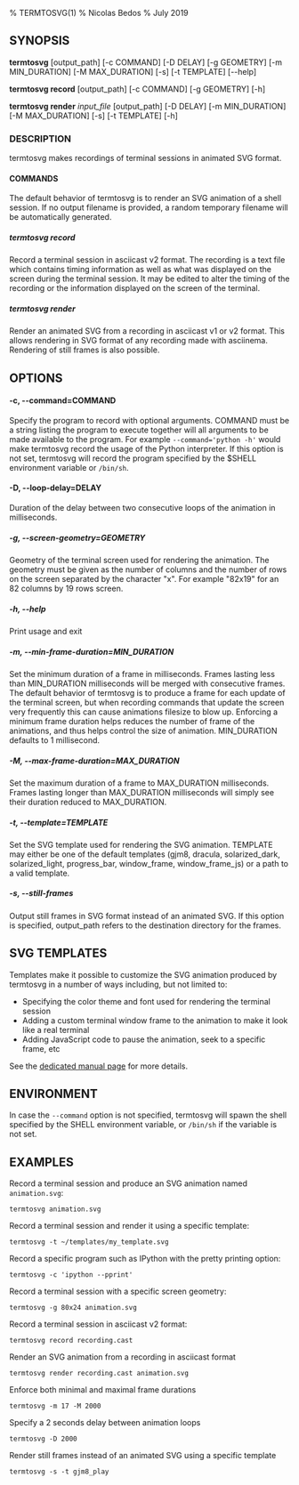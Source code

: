 % TERMTOSVG(1)
% Nicolas Bedos
% July 2019

## SYNOPSIS
**termtosvg** [output_path] [-c COMMAND] [-D DELAY] [-g GEOMETRY] [-m MIN_DURATION] [-M MAX_DURATION] [-s] [-t TEMPLATE] [--help]

**termtosvg record** [output_path] [-c COMMAND] [-g GEOMETRY] [-h]

**termtosvg render** *input_file* [output_path] [-D DELAY] [-m MIN_DURATION] [-M MAX_DURATION] [-s] [-t TEMPLATE] [-h]

### DESCRIPTION
termtosvg makes recordings of terminal sessions in animated SVG format.

#### COMMANDS
The default behavior of termtosvg is to render an SVG animation of a shell
session.  If no output filename is provided, a random temporary filename will
be automatically generated.

##### termtosvg record
Record a terminal session in asciicast v2 format. The recording is a text file which
contains timing information as well as what was displayed on the screen during the
terminal session. It may be edited to alter the timing of the recording or the information
displayed on the screen of the terminal.

##### termtosvg render
Render an animated SVG from a recording in asciicast v1 or v2 format. This allows
rendering in SVG format of any recording made with asciinema. Rendering of still frames
is also possible.

## OPTIONS

#### -c, --command=COMMAND
Specify the program to record with optional arguments. COMMAND must be a string listing the
program to execute together will all arguments to be made available to the program. For example
`--command='python -h'` would make termtosvg record the usage of the Python interpreter. If this
option is not set, termtosvg will record the program specified by the $SHELL environment variable
or `/bin/sh`.

#### -D, --loop-delay=DELAY
Duration of the delay between two consecutive loops of the animation in milliseconds.

##### -g, --screen-geometry=GEOMETRY
Geometry of the terminal screen used for rendering the animation. The geometry must
be given as the number of columns and the number of rows on the screen separated by
the character "x". For example "82x19" for an 82 columns by 19 rows screen.

##### -h, --help
Print usage and exit

##### -m, --min-frame-duration=MIN_DURATION
Set the minimum duration of a frame in milliseconds. Frames lasting less than MIN_DURATION
milliseconds will be merged with consecutive frames. The default behavior of termtosvg is to
produce a frame for each update of the terminal screen, but when recording commands that update the
screen very frequently this can cause animations filesize to blow up. Enforcing a minimum frame
duration helps reduces the number of frame of the animations, and thus helps control the size of
animation. MIN_DURATION defaults to 1 millisecond.

##### -M, --max-frame-duration=MAX_DURATION
Set the maximum duration of a frame to MAX_DURATION milliseconds. Frames lasting longer than MAX_DURATION
milliseconds will simply see their duration reduced to MAX_DURATION.

##### -t, --template=TEMPLATE
Set the SVG template used for rendering the SVG animation. TEMPLATE may either be
one of the default templates (gjm8, dracula, solarized_dark, solarized_light,
 progress_bar, window_frame, window_frame_js) or a path to a valid template.

##### -s, --still-frames
Output still frames in SVG format instead of an animated SVG. If this option is specified,
output_path refers to the destination directory for the frames.


## SVG TEMPLATES
Templates make it possible to customize the SVG animation produced by termtosvg in a number
of ways including, but not limited to:

* Specifying the color theme and font used for rendering the terminal session
* Adding a custom terminal window frame to the animation to make it look like a real terminal
* Adding JavaScript code to pause the animation, seek to a specific frame, etc

See the [dedicated manual page](termtosvg-templates.md) for more details.

## ENVIRONMENT
In case the `--command` option is not specified, termtosvg will spawn the shell specified by
the SHELL environment variable, or `/bin/sh` if the variable is not set.

## EXAMPLES

Record a terminal session and produce an SVG animation named `animation.svg`:
```
termtosvg animation.svg
```

Record a terminal session and render it using a specific template:
```
termtosvg -t ~/templates/my_template.svg
```

Record a specific program such as IPython with the pretty printing option:
```
termtosvg -c 'ipython --pprint'
```

Record a terminal session with a specific screen geometry:
```
termtosvg -g 80x24 animation.svg
```

Record a terminal session in asciicast v2 format:
```
termtosvg record recording.cast
```

Render an SVG animation from a recording in asciicast format
```
termtosvg render recording.cast animation.svg
```

Enforce both minimal and maximal frame durations
```
termtosvg -m 17 -M 2000
```

Specify a 2 seconds delay between animation loops
```
termtosvg -D 2000
```

Render still frames instead of an animated SVG using a specific template
```
termtosvg -s -t gjm8_play
```

